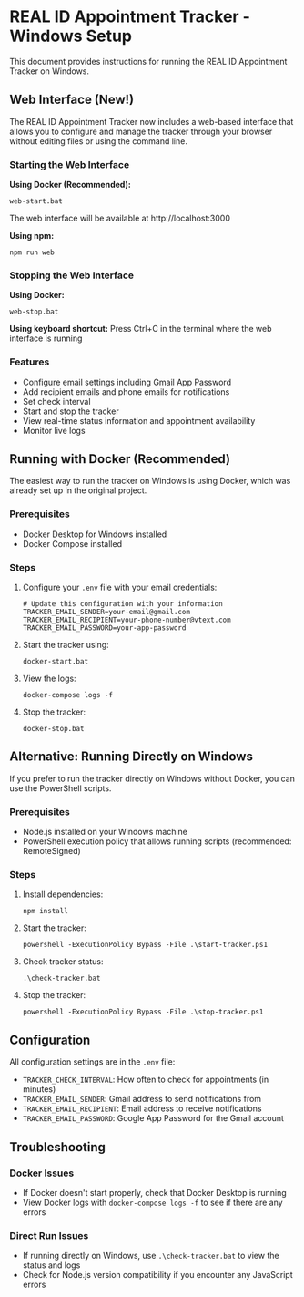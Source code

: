 # REAL ID Appointment Tracker - Windows Setup

This document provides instructions for running the REAL ID Appointment Tracker on Windows.

## Web Interface (New!)

The REAL ID Appointment Tracker now includes a web-based interface that allows you to configure and manage the tracker through your browser without editing files or using the command line.

### Starting the Web Interface

**Using Docker (Recommended):**
```
web-start.bat
```

The web interface will be available at http://localhost:3000

**Using npm:**
```
npm run web
```

### Stopping the Web Interface

**Using Docker:**
```
web-stop.bat
```

**Using keyboard shortcut:**
Press Ctrl+C in the terminal where the web interface is running

### Features

- Configure email settings including Gmail App Password
- Add recipient emails and phone emails for notifications
- Set check interval
- Start and stop the tracker
- View real-time status information and appointment availability
- Monitor live logs

## Running with Docker (Recommended)

The easiest way to run the tracker on Windows is using Docker, which was already set up in the original project.

### Prerequisites
- Docker Desktop for Windows installed
- Docker Compose installed

### Steps

1. Configure your `.env` file with your email credentials:
   ```
   # Update this configuration with your information
   TRACKER_EMAIL_SENDER=your-email@gmail.com
   TRACKER_EMAIL_RECIPIENT=your-phone-number@vtext.com
   TRACKER_EMAIL_PASSWORD=your-app-password
   ```

2. Start the tracker using:
   ```
   docker-start.bat
   ```

3. View the logs:
   ```
   docker-compose logs -f
   ```

4. Stop the tracker:
   ```
   docker-stop.bat
   ```

## Alternative: Running Directly on Windows

If you prefer to run the tracker directly on Windows without Docker, you can use the PowerShell scripts.

### Prerequisites

- Node.js installed on your Windows machine
- PowerShell execution policy that allows running scripts (recommended: RemoteSigned)

### Steps

1. Install dependencies:
   ```
   npm install
   ```

2. Start the tracker:
   ```
   powershell -ExecutionPolicy Bypass -File .\start-tracker.ps1
   ```

3. Check tracker status:
   ```
   .\check-tracker.bat
   ```

4. Stop the tracker:
   ```
   powershell -ExecutionPolicy Bypass -File .\stop-tracker.ps1
   ```

## Configuration

All configuration settings are in the `.env` file:

- `TRACKER_CHECK_INTERVAL`: How often to check for appointments (in minutes)
- `TRACKER_EMAIL_SENDER`: Gmail address to send notifications from
- `TRACKER_EMAIL_RECIPIENT`: Email address to receive notifications
- `TRACKER_EMAIL_PASSWORD`: Google App Password for the Gmail account

## Troubleshooting

### Docker Issues
- If Docker doesn't start properly, check that Docker Desktop is running
- View Docker logs with `docker-compose logs -f` to see if there are any errors

### Direct Run Issues
- If running directly on Windows, use `.\check-tracker.bat` to view the status and logs
- Check for Node.js version compatibility if you encounter any JavaScript errors
